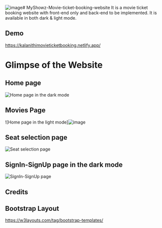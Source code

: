 ![image](https://github.com/KALANITHII/MovieTicketBooking/assets/94750661/61fb7ed8-0fe2-4b13-8b8b-a2aedf326afb)# MyShowz-Movie-ticket-booking-website
It is a movie ticket booking website with front-end only and back-end to be implemented.
It is available in both dark & light mode.

## Demo
https://kalanithimovieticketbooking.netlify.app/

# Glimpse of the Website
## Home page
![Home page in the dark mode](https://github.com/KALANITHII/MovieTicketBooking/assets/94750661/7d298024-dfd7-4a0f-bc0d-6cfa7ae9dc06)




## Movies Page
![Home page in the light mode]![image](https://github.com/KALANITHII/MovieTicketBooking/assets/94750661/1a2a465c-cc93-4f33-ae47-087ba2b13be6)




## Seat selection page 
![Seat selection page ](https://github.com/KALANITHII/MovieTicketBooking/assets/94750661/c11676b8-740c-4fbb-92e1-44186b8f0663)



## SignIn-SignUp page in the dark mode
![SignIn-SignUp page](https://github.com/KALANITHII/MovieTicketBooking/assets/94750661/72430cdb-b29b-4f24-96cf-ccbe45f614cb)


## Credits

## Bootstrap Layout 
https://w3layouts.com/tag/bootstrap-templates/
